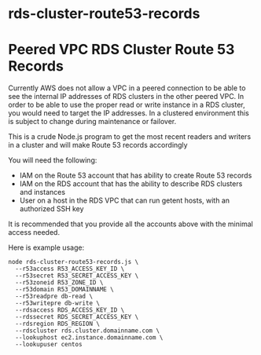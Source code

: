 # rds-cluster-route53-records
Peered VPC RDS Cluster Route 53 Records
=======================================

Currently AWS does not allow a VPC in a peered connection to be able to see the internal IP addresses of RDS clusters in the other peered VPC. In order to be able to use the proper read or write instance in a RDS cluster, you would need to target the IP addresses. In a clustered environment this is subject to change during maintenance or failover. 

This is a crude Node.js program to get the most recent readers and writers in a cluster and will make Route 53 records accordingly

You will need the following:
* IAM on the Route 53 account that has ability to create Route 53 records
* IAM on the RDS account that has the ability to describe RDS clusters and instances
* User on a host in the RDS VPC that can run getent hosts, with an authorized SSH key

It is recommended that you provide all the accounts above with the minimal access needed.

Here is example usage:

    node rds-cluster-route53-records.js \
      --r53access R53_ACCESS_KEY_ID \
      --r53secret R53_SECRET_ACCESS_KEY \
      --r53zoneid R53_ZONE_ID \
      --r53domain R53_DOMAINNAME \
      --r53readpre db-read \
      --r53writepre db-write \
      --rdsaccess RDS_ACCESS_KEY_ID \
      --rdssecret RDS_SECRET_ACCESS_KEY \
      --rdsregion RDS_REGION \
      --rdscluster rds.cluster.domainname.com \
      --lookuphost ec2.instance.domainname.com \
      --lookupuser centos
